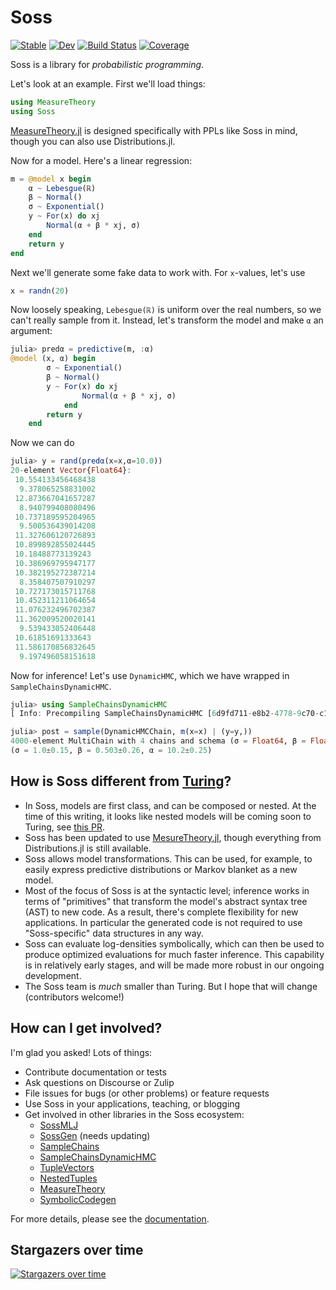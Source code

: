 
# Soss

[![Stable](https://img.shields.io/badge/docs-stable-blue.svg)](https://cscherrer.github.io/Soss.jl/stable)
[![Dev](https://img.shields.io/badge/docs-dev-blue.svg)](https://cscherrer.github.io/Soss.jl/dev)
[![Build Status](https://github.com/cscherrer/Soss.jl/workflows/CI/badge.svg)](https://github.com/cscherrer/Soss.jl/actions)
[![Coverage](https://codecov.io/gh/cscherrer/Soss.jl/branch/master/graph/badge.svg)](https://codecov.io/gh/cscherrer/Soss.jl)

Soss is a library for _probabilistic programming_.

Let's look at an example. First we'll load things:

```julia
using MeasureTheory
using Soss
```

[MeasureTheory.jl](https://github.com/cscherrer/MeasureTheory.jl) is designed specifically with PPLs like Soss in mind, though you can also use Distributions.jl.


Now for a model. Here's a linear regression:

```julia
m = @model x begin
    α ~ Lebesgue(ℝ)
    β ~ Normal()
    σ ~ Exponential()
    y ~ For(x) do xj
        Normal(α + β * xj, σ)
    end
    return y
end
```

Next we'll generate some fake data to work with. For `x`-values, let's use

```julia
x = randn(20)
```

Now loosely speaking, `Lebesgue(ℝ)` is uniform over the real numbers, so we can't really sample from it. Instead, let's transform the model and make `α` an argument:

```julia
julia> predα = predictive(m, :α)
@model (x, α) begin
        σ ~ Exponential()
        β ~ Normal()
        y ~ For(x) do xj
                Normal(α + β * xj, σ)
            end
        return y
    end
```

Now we can do
```julia
julia> y = rand(predα(x=x,α=10.0))
20-element Vector{Float64}:
 10.554133456468438
  9.378065258831002
 12.873667041657287
  8.940799408080496
 10.737189595204965
  9.500536439014208
 11.327606120726893
 10.899892855024445
 10.18488773139243
 10.386969795947177
 10.382195272387214
  8.358407507910297
 10.727173015711768
 10.452311211064654
 11.076232496702387
 11.362009520020141
  9.539433052406448
 10.61851691333643
 11.586170856832645
  9.197496058151618
```

Now for inference! Let's use `DynamicHMC`, which we have wrapped in `SampleChainsDynamicHMC`.

```julia
julia> using SampleChainsDynamicHMC
[ Info: Precompiling SampleChainsDynamicHMC [6d9fd711-e8b2-4778-9c70-c1dfb499d4c4]

julia> post = sample(DynamicHMCChain, m(x=x) | (y=y,))
4000-element MultiChain with 4 chains and schema (σ = Float64, β = Float64, α = Float64)
(σ = 1.0±0.15, β = 0.503±0.26, α = 10.2±0.25)
```

## How is Soss different from [Turing](https://turing.ml/dev/)?

- In Soss, models are first class, and can be composed or nested. At the time of this writing, it looks like nested models will be coming soon to Turing, see [this PR](https://github.com/TuringLang/DynamicPPL.jl/pull/233).
- Soss has been updated to use [MesureTheory.jl](https://github.com/cscherrer/MeasureTheory.jl), though everything from Distributions.jl is still available.
- Soss allows model transformations. This can be used, for example, to easily express predictive distributions or Markov blanket as a new model.
- Most of the focus of Soss is at the syntactic level; inference works in terms of "primitives" that transform the model's abstract syntax tree (AST) to new code. As a result, there's complete flexibility for new applications. In particular the generated code is not required to use "Soss-specific" data structures in any way. 
- Soss can evaluate log-densities symbolically, which can then be used to produce optimized evaluations for much faster inference. This capability is in relatively early stages, and will be made more robust in our ongoing development.
- The Soss team is *much* smaller than Turing. But I hope that will change (contributors welcome!)

## How can I get involved?

I'm glad you asked! Lots of things:

- Contribute documentation or tests
- Ask questions on Discourse or Zulip
- File issues for bugs (or other problems) or feature requests
- Use Soss in your applications, teaching, or blogging
- Get involved in other libraries in the Soss ecosystem:
    - [SossMLJ](https://github.com/cscherrer/SossMLJ.jl)
    - [SossGen](https://github.com/cscherrer/SossGen.jl) (needs updating)
    - [SampleChains](https://github.com/cscherrer/SampleChains.jl)
    - [SampleChainsDynamicHMC](https://github.com/cscherrer/SampleChainsDynamicHMC.jl)
    - [TupleVectors](https://github.com/cscherrer/TupleVectors.jl)
    - [NestedTuples](https://github.com/cscherrer/NestedTuples.jl)
    - [MeasureTheory](https://github.com/cscherrer/MeasureTheory.jl)
    - [SymbolicCodegen](https://github.com/cscherrer/SymbolicCodegen.jl)


For more details, please see the [documentation](https://cscherrer.github.io/Soss.jl/stable/).

## Stargazers over time

[![Stargazers over time](https://starchart.cc/cscherrer/Soss.jl.svg)](https://starchart.cc/cscherrer/Soss.jl)
